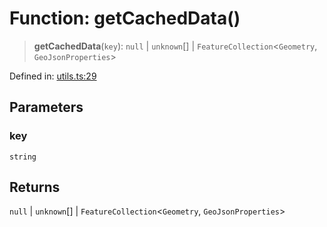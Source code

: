 # Function: getCachedData()

> **getCachedData**(`key`): `null` \| `unknown`[] \| `FeatureCollection`\<`Geometry`, `GeoJsonProperties`\>

Defined in: [utils.ts:29](https://github.com/GeoDaCenter/openassistant/blob/36f516b8229288259590b2d9dab3b10cbfc3cbfd/packages/osm/src/utils.ts#L29)

## Parameters

### key

`string`

## Returns

`null` \| `unknown`[] \| `FeatureCollection`\<`Geometry`, `GeoJsonProperties`\>
